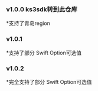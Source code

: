 ### v1.0.0 ks3sdk转到此仓库
*支持了青岛region

### v1.0.1 
*支持了部分 Swift Option可选值

### v1.0.2
*完全支持了部分 Swift Option可选值
